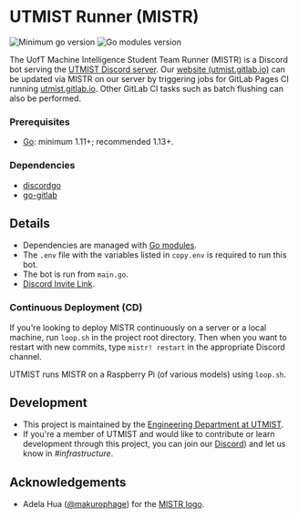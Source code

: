 # UTMIST Runner (MISTR)

![Minimum go version](https://img.shields.io/badge/go-1.11+-important.svg)
![Go modules version](https://img.shields.io/github/go-mod/go-version/utmist/MISTR/master)

The UofT Machine Intelligence Student Team Runner (MISTR) is a Discord bot serving the [UTMIST Discord server](https://discord.gg/88mSPw8). Our [website (utmist.gitlab.io)](https://utmist.gitlab.io) can be updated via MISTR on our server by triggering jobs for GitLab Pages CI running [utmist.gitlab.io](https://gitlab.com/utmist/utmist.gitlab.io). Other GitLab CI tasks such as batch flushing can also be performed.

### Prerequisites

- [Go](https://golang.org/): minimum 1.11+; recommended 1.13+.

### Dependencies

- [discordgo](https://pkg.go.dev/github.com/bwmarrin/discordgo)
- [go-gitlab](https://pkg.go.dev/github.com/xanzy/go-gitlab)

## Details

- Dependencies are managed with [Go modules](https://blog.golang.org/using-go-modules).
- The `.env` file with the variables listed in `copy.env` is required to run this bot.
- The bot is run from `main.go`.
- [Discord Invite Link](https://discordapp.com/oauth2/authorize?client_id=682495255102095391&scope=bot).

### Continuous Deployment (CD)

If you're looking to deploy MISTR continuously on a server or a local machine, run `loop.sh` in the project root directory. Then when you want to restart with new commits, type `mistr! restart` in the appropriate Discord channel.

UTMIST runs MISTR on a Raspberry Pi (of various models) using `loop.sh`.

## Development

- This project is maintained by the [Engineering Department at UTMIST](https://utmist.gitlab.io/engineering).
- If you're a member of UTMIST and would like to contribute or learn development through this project, you can join our [Discord](https://discord.gg/88mSPw8)) and let us know in _#infrastructure_.

## Acknowledgements

- Adela Hua ([@makurophage](https://www.instagram.com/makurophage/)) for the [MISTR logo](https://gitlab.com/utmist/mistr/-/blob/master/logo.png).

